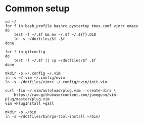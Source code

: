 # Common setup
    cd ~/
    for f in bash_profile bashrc pystartup tmux.conf vimrc emacs
    do
        test -f ~/.$f && mv ~/.$f ~/.${f}.OLD
        ln -s ~/dotfiles/$f .$f
    done

    for f in gitconfig
    do
        test -f ~/.$f || cp ~/dotfiles/$f .$f
    done

    mkdir -p ~/.config ~/.vim
    ln -s ~/.vim ~/.config/nvim
    ln -s ~/dotfiles/vimrc ~/.config/nvim/init.vim

    curl -fLo ~/.vim/autoload/plug.vim --create-dirs \
        https://raw.githubusercontent.com/junegunn/vim-plug/master/plug.vim
    vim +PlugInstall +qall

    mkdir -p ~/bin
    ln -s ~/dotfiles/bin/go-tool-install ~/bin/
